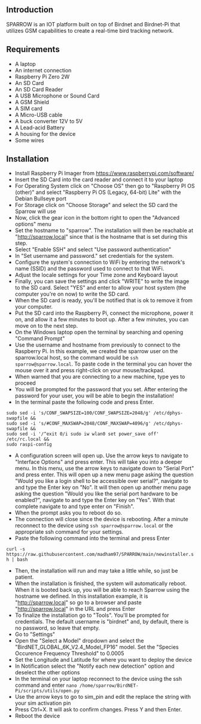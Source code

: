 ## Introduction
SPARROW is an IOT platform built on top of Birdnet and Birdnet-Pi that utilizes GSM capabilities to create a real-time bird tracking network.

## Requirements
* A laptop
* An internet connection
* Raspberry Pi Zero 2W
* An SD Card
* An SD Card Reader
* A USB Microphone or Sound Card
* A GSM Shield
* A SIM card
* A Micro-USB cable
* A buck converter 12V to 5V
* A Lead-acid Battery
* A housing for the device
* Some wires

## Installation
* Install Raspberry Pi Imager from https://www.raspberrypi.com/software/
* Insert the SD Card into the card reader and connect it to your laptop
* For Operating System click on "Choose OS" then go to "Raspberry PI OS (other)" and select "Raspberry Pi OS (Legacy, 64-bit) Lite" with the Debian Bullseye port
* For Storage click on "Choose Storage" and select the SD card the Sparrow will use
* Now, click the gear icon in the bottom right to open the "Advanced options" menu
* Set the hostname to "sparrow". The installation will then be reachable at "http://sparrow.local" since that is the hostname that is set during this step.
* Select "Enable SSH" and select "Use password authentication"
* In "Set username and password." set credentials for the system.
* Configure the system's connection to WiFi by entering the network's name (SSID) and the password used to connect to that WiFi.
* Adjust the locale settings for your Time zone and Keyboard layout
* Finally, you can save the settings and click "WRITE" to write the image to the SD card. Select "YES" and enter to allow your host system (the computer you're on now) to write the SD card.
* When the SD card is ready, you'll be notified that is ok to remove it from your computer.
* Put the SD card into the Raspberry Pi, connect the microphone, power it on, and allow it a few minutes to boot up. After a few minutes, you can move on to the next step.
* On the Windows laptop open the terminal by searching and opening "Command Prompt"
* Use the username and hostname from previously to connect to the Raspberry Pi. In this example, we created the sparrow user on the sparrow.local host, so the command would be ```ssh sparrow@sparrow.local```. To paste code in the terminal you can hover the mouse over it and press right-click on your mouse/trackpad.
* When warned that you are connecting to a new machine, type yes to proceed
* You will be prompted for the password that you set. After entering the password for your user, you will be able to begin the installation!
* In the terminal paste the following code and press Enter.
```
sudo sed -i 's/CONF_SWAPSIZE=100/CONF_SWAPSIZE=2048/g' /etc/dphys-swapfile &&
sudo sed -i 's/#CONF_MAXSWAP=2048/CONF_MAXSWAP=4096/g' /etc/dphys-swapfile &&
sudo sed -i '/^exit 0/i sudo iw wlan0 set power_save off' /etc/rc.local &&
sudo raspi-config
```
* A configuration screen will open up. Use the arrow keys to navigate to "Interface Options" and press enter. This will take you into a deeper menu. In this menu, use the arrow keys to navigate down to "Serial Port" and press enter. This will open up a new menu page asking the question "Would you like a login shell to be accessible over serial?", navigate to and type the Enter key on "No". It will then open up another menu page asking the question "Would you like the serial port hardware to be enabled?", navigate to and type the Enter key on "Yes". With that complete navigate to and type enter on "Finish".
* When the prompt asks you to reboot do so.
* The connection will close since the device is rebooting. After a minute reconnect to the device using ```ssh sparrow@sparrow.local``` or the appropriate ssh command for your settings.
* Paste the following command into the terminal and press Enter
  
```curl -s https://raw.githubusercontent.com/madham97/SPARROW/main/newinstaller.sh | bash```

* Then, the installation will run and may take a little while, so just be patient.
* When the installation is finished, the system will automatically reboot. When it is booted back up, you will be able to reach Sparrow using the hostname we defined. In this installation example, it is "http://sparrow.local" so go to a browser and paste "http://sparrow.local" in the URL and press Enter
* To finalize the installation go to "Tools". You'll be prompted for credentials. The default username is "birdnet" and, by default, there is no password, so leave that empty.
* Go to "Settings"
* Open the "Select a Model" dropdown and select the "BirdNET_GLOBAL_6K_V2.4_Model_FP16" model. Set the "Species Occurence Frequency Threshold" to 0.0005
* Set the Longitude and Latitude for where you want to deploy the device
* In Notification select the "Notify each new detection" option and deselect the other options
* In the terminal on your laptop reconnect to the device using the ssh command and enter ```nano /home/sparrow/BirdNET-Pi/scripts/utils/open.py```
* Use the arrow keys to go to sim_pin and edit the replace the string with your sim activation pin
* Press Ctrl+X. It will ask to confirm changes. Press Y and then Enter.
* Reboot the device
